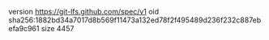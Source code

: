 version https://git-lfs.github.com/spec/v1
oid sha256:1882bd34a7017d8b569f11473a132ed78f2f495489d236f232c887ebefa9c961
size 4457
